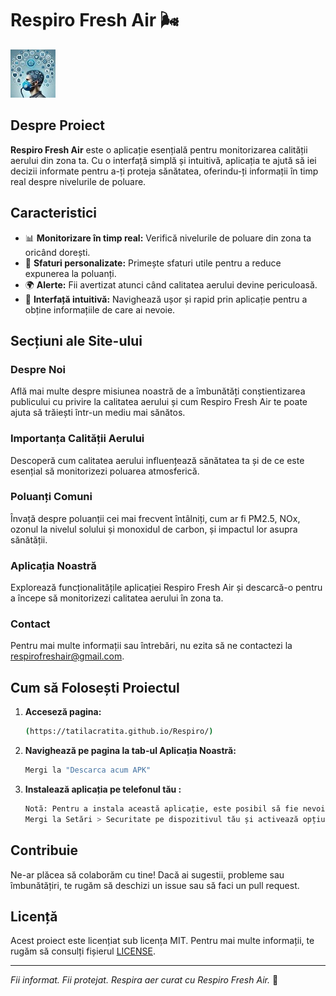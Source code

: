 # Respiro Fresh Air 🌬️

![Respiro Fresh Air](img/app.jpg)

## Despre Proiect

**Respiro Fresh Air** este o aplicație esențială pentru monitorizarea calității aerului din zona ta. Cu o interfață simplă și intuitivă, aplicația te ajută să iei decizii informate pentru a-ți proteja sănătatea, oferindu-ți informații în timp real despre nivelurile de poluare.

## Caracteristici

- 📊 **Monitorizare în timp real:** Verifică nivelurile de poluare din zona ta oricând dorești.
- 🏡 **Sfaturi personalizate:** Primește sfaturi utile pentru a reduce expunerea la poluanți.
- 🌍 **Alerte:** Fii avertizat atunci când calitatea aerului devine periculoasă.
- 📱 **Interfață intuitivă:** Navighează ușor și rapid prin aplicație pentru a obține informațiile de care ai nevoie.

## Secțiuni ale Site-ului

### Despre Noi

Află mai multe despre misiunea noastră de a îmbunătăți conștientizarea publicului cu privire la calitatea aerului și cum Respiro Fresh Air te poate ajuta să trăiești într-un mediu mai sănătos.

### Importanța Calității Aerului

Descoperă cum calitatea aerului influențează sănătatea ta și de ce este esențial să monitorizezi poluarea atmosferică.

### Poluanți Comuni

Învață despre poluanții cei mai frecvent întâlniți, cum ar fi PM2.5, NOx, ozonul la nivelul solului și monoxidul de carbon, și impactul lor asupra sănătății.

### Aplicația Noastră

Explorează funcționalitățile aplicației Respiro Fresh Air și descarcă-o pentru a începe să monitorizezi calitatea aerului în zona ta.

### Contact

Pentru mai multe informații sau întrebări, nu ezita să ne contactezi la [respirofreshair@gmail.com](mailto:respirofreshair@gmail.com).

## Cum să Folosești Proiectul

1. **Acceseză pagina:**
    ```sh
    (https://tatilacratita.github.io/Respiro/)
    ```

2. **Navighează pe pagina la tab-ul Aplicația Noastră:**
    ```sh
    Mergi la "Descarca acum APK"
    ```

3. **Instalează aplicația pe telefonul tău :**
    ```sh
    Notă: Pentru a instala această aplicație, este posibil să fie nevoie să permiți instalarea aplicațiilor din surse necunoscute.
    Mergi la Setări > Securitate pe dispozitivul tău și activează opțiunea Surse Necunoscute.
    ```

## Contribuie

Ne-ar plăcea să colaborăm cu tine! Dacă ai sugestii, probleme sau îmbunătățiri, te rugăm să deschizi un issue sau să faci un pull request.

## Licență

Acest proiect este licențiat sub licența MIT. Pentru mai multe informații, te rugăm să consulți fișierul [LICENSE](LICENSE).

---

*Fii informat. Fii protejat. Respira aer curat cu Respiro Fresh Air.* 🌱
